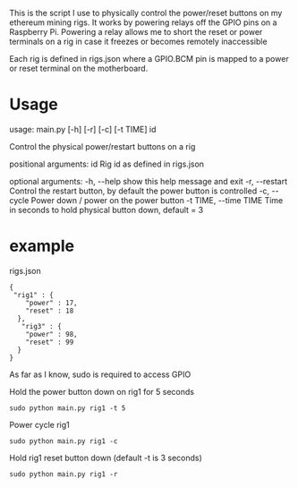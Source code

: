 This is the script I use to physically control the power/reset buttons on my ethereum mining rigs. It works by powering relays off the GPIO pins on a Raspberry Pi. Powering a relay allows me to short the reset or power terminals on a rig in case it freezes or becomes remotely inaccessible


Each rig is defined in rigs.json where a GPIO.BCM pin is mapped to a power or reset terminal on the motherboard. 

# Usage 
usage: main.py [-h] [-r] [-c] [-t TIME] id

Control the physical power/restart buttons on a rig

positional arguments:
  id                    Rig id as defined in rigs.json

optional arguments:
  -h, --help            show this help message and exit
  -r, --restart         Control the restart button, by default the power button is controlled
  -c, --cycle           Power down / power on the power button
  -t TIME, --time TIME  Time in seconds to hold physical button down, default = 3

# example
rigs.json
```
{
 "rig1" : {
    "power" : 17,
    "reset" : 18
  }, 
   "rig3" : {
    "power" : 98,
    "reset" : 99
  }
}
```

As far as I know, sudo is required to access GPIO

Hold the power button down on rig1 for 5 seconds

`sudo python main.py rig1 -t 5`

Power cycle rig1

`sudo python main.py rig1 -c`

Hold rig1 reset button down (default -t is 3 seconds)

`sudo python main.py rig1 -r`

